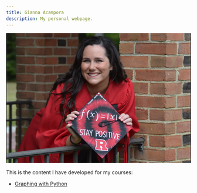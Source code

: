 ```yaml
---
title: Gianna Acampora
description: My personal webpage.
---
```

![My Picture](/pics/GiannaPicture.png)

This is the content I have developed for my courses:
- [Graphing with Python](/graphing/index.md)
